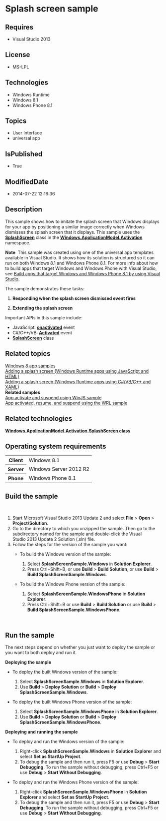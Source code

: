 # Splash screen sample
## Requires
* Visual Studio 2013
## License
* MS-LPL
## Technologies
* Windows Runtime
* Windows 8.1
* Windows Phone 8.1
## Topics
* User Interface
* universal app
## IsPublished
* True
## ModifiedDate
* 2014-07-22 12:16:36
## Description

<div id="mainSection">
<p>This sample shows how to imitate the splash screen that Windows displays for your app by positioning a similar image correctly when Windows dismisses the splash screen that it displays. This sample uses the
<a href="http://msdn.microsoft.com/library/windows/apps/br224763"><strong>SplashScreen</strong></a> class in the
<a href="http://msdn.microsoft.com/library/windows/apps/br224766"><strong>Windows.ApplicationModel.Activation</strong></a> namespace.</p>
<p class="note"><strong>Note</strong>&nbsp;&nbsp;This sample was created using one of the universal app templates available in Visual Studio. It shows how its solution is structured so it can run on both Windows&nbsp;8.1 and Windows Phone 8.1. For more info
 about how to build apps that target Windows and Windows Phone with Visual Studio, see
<a href="http://msdn.microsoft.com/library/windows/apps/dn609832">Build apps that target Windows and Windows Phone 8.1 by using Visual Studio</a>.</p>
<p>The sample demonstrates these tasks:</p>
<ol>
<li>
<p><strong>Responding when the splash screen dismissed event fires</strong></p>
</li><li>
<p><strong>Extending the splash screen</strong></p>
</li></ol>
<p>Important APIs in this sample include:</p>
<ul>
<li>JavaScript: <a href="http://msdn.microsoft.com/library/windows/apps/br212679">
<strong>onactivated</strong></a> event </li><li>C#/C&#43;&#43;/VB: <a href="http://msdn.microsoft.com/library/windows/apps/br225018">
<strong>Activated</strong></a> event </li><li><a href="http://msdn.microsoft.com/library/windows/apps/br224763"><strong>SplashScreen</strong></a> class
</li></ul>
<h2><a id="related_topics"></a>Related topics</h2>
<dl><dt><a href="http://go.microsoft.com/fwlink/p/?LinkID=227694">Windows 8 app samples</a>
</dt><dt><a href="http://msdn.microsoft.com/library/windows/apps/hh465332">Adding a splash screen (Windows Runtime apps using JavaScript and HTML)</a>
</dt><dt><a href="http://msdn.microsoft.com/library/windows/apps/hh465331">Adding a splash screen (Windows Runtime apps using C#/VB/C&#43;&#43; and XAML)</a>
</dt><dt><strong>Related samples</strong> </dt><dt><a href="http://go.microsoft.com/fwlink/p/?linkid=231617">App activate and suspend using WinJS sample</a>
</dt><dt><a href="http://go.microsoft.com/fwlink/p/?linkid=231474">App activated, resume, and suspend using the WRL sample</a>
</dt></dl>
<h2>Related technologies</h2>
<a href="http://msdn.microsoft.com/library/windows/apps/br224763"><strong>Windows.ApplicationModel.Activation.SplashScreen class</strong></a>
<h2>Operating system requirements</h2>
<table>
<tbody>
<tr>
<th>Client</th>
<td><dt>Windows&nbsp;8.1 </dt></td>
</tr>
<tr>
<th>Server</th>
<td><dt>Windows Server&nbsp;2012&nbsp;R2 </dt></td>
</tr>
<tr>
<th>Phone</th>
<td><dt>Windows Phone 8.1 </dt></td>
</tr>
</tbody>
</table>
<h2>Build the sample</h2>
<p>&nbsp;</p>
<ol>
<li>Start Microsoft Visual Studio&nbsp;2013 Update&nbsp;2 and select <strong>File</strong> &gt;
<strong>Open</strong> &gt; <strong>Project/Solution</strong>. </li><li>Go to the directory to which you unzipped the sample. Then go to the subdirectory named for the sample and double-click the Visual Studio&nbsp;2013 Update&nbsp;2 Solution (.sln) file.
</li><li>Follow the steps for the version of the sample you want:
<ul>
<li>
<p>To build the Windows version of the sample:</p>
<ol>
<li>Select <strong>SplashScreenSample.Windows</strong> in <strong>Solution Explorer</strong>.
</li><li>Press Ctrl&#43;Shift&#43;B, or use <strong>Build</strong> &gt; <strong>Build Solution</strong>, or use
<strong>Build</strong> &gt; <strong>Build SplashScreenSample.Windows</strong>. </li></ol>
</li><li>
<p>To build the Windows Phone version of the sample:</p>
<ol>
<li>Select <strong>SplashScreenSample.WindowsPhone</strong> in <strong>Solution Explorer</strong>.
</li><li>Press Ctrl&#43;Shift&#43;B or use <strong>Build</strong> &gt; <strong>Build Solution</strong> or use
<strong>Build</strong> &gt; <strong>Build SplashScreenSample.WindowsPhone</strong>.
</li></ol>
</li></ul>
</li></ol>
<p>&nbsp;</p>
<h2>Run the sample</h2>
<p>The next steps depend on whether you just want to deploy the sample or you want to both deploy and run it.</p>
<p><strong>Deploying the sample</strong></p>
<ul>
<li>
<p>To deploy the built Windows version of the sample:</p>
<ol>
<li>Select <strong>SplashScreenSample.Windows</strong> in <strong>Solution Explorer</strong>.
</li><li>Use <strong>Build</strong> &gt; <strong>Deploy Solution</strong> or <strong>Build</strong> &gt;
<strong>Deploy SplashScreenSample.Windows</strong>. </li></ol>
</li><li>
<p>To deploy the built Windows Phone version of the sample:</p>
<ol>
<li>Select <strong>SplashScreenSample.WindowsPhone</strong> in <strong>Solution Explorer</strong>.
</li><li>Use <strong>Build</strong> &gt; <strong>Deploy Solution</strong> or <strong>Build</strong> &gt;
<strong>Deploy SplashScreenSample.WindowsPhone</strong>. </li></ol>
</li></ul>
<p><strong>Deploying and running the sample</strong></p>
<ul>
<li>
<p>To deploy and run the Windows version of the sample:</p>
<ol>
<li>Right-click <strong>SplashScreenSample.Windows</strong> in <strong>Solution Explorer</strong> and select
<strong>Set as StartUp Project</strong>. </li><li>To debug the sample and then run it, press F5 or use <strong>Debug</strong> &gt;
<strong>Start Debugging</strong>. To run the sample without debugging, press Ctrl&#43;F5 or use
<strong>Debug</strong> &gt; <strong>Start Without Debugging</strong>. </li></ol>
</li><li>
<p>To deploy and run the Windows Phone version of the sample:</p>
<ol>
<li>Right-click <strong>SplashScreenSample.WindowsPhone</strong> in <strong>Solution Explorer</strong> and select
<strong>Set as StartUp Project</strong>. </li><li>To debug the sample and then run it, press F5 or use <strong>Debug</strong> &gt;
<strong>Start Debugging</strong>. To run the sample without debugging, press Ctrl&#43;F5 or use
<strong>Debug</strong> &gt; <strong>Start Without Debugging</strong>. </li></ol>
</li></ul>
</div>
